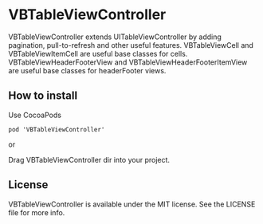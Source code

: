VBTableViewController
===========

VBTableViewController extends UITableViewController by adding pagination, pull-to-refresh and other useful features.
VBTableViewCell and VBTableViewItemCell are useful base classes for cells.
VBTableViewHeaderFooterView and VBTableViewHeaderFooterItemView are useful base classes for headerFooter views.

## How to install
Use CocoaPods

    pod 'VBTableViewController'

or

Drag VBTableViewController dir into your project.

## License
VBTableViewController is available under the MIT license. See the LICENSE file for more info.
